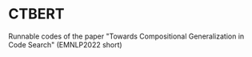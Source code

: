 # CTBERT
Runnable codes of the paper "Towards Compositional Generalization in Code Search" (EMNLP2022 short) 
